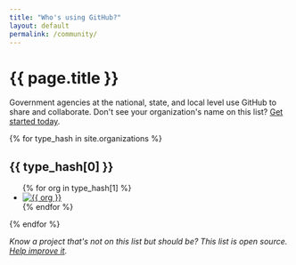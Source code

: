 ```yaml
---
title: "Who's using GitHub?"
layout: default
permalink: /community/
---
```


<div class="page-header">
  <h1>{{ page.title }}</h1>
</div>

<p class="lead">Government agencies at the national, state, and local level use GitHub to share and collaborate. Don't see your organization's name on this list? <a href="/getting-started/">Get started today</a>.</p>

<div class="community">
{% for type_hash in site.organizations %}
  <div class="type" id="{{ type_hash[0] }}">
    <h2>{{ type_hash[0] }}</h2>
    <ul class="organizations">
    {% for org in type_hash[1] %}
      <li class="organization">
        <a href="http://github.com/{{ org }}" title="{{ org }}">
          <img class="avatar" src="https://github.com/{{ org }}.png" alt= "{{ org }}" target="_blank"/>
        </a>
      </li>
    {% endfor %}
    </ul>
  </div>
{% endfor %}
</div>

*Know a project that's not on this list but should be? This list is open source. [Help improve it](#).*
